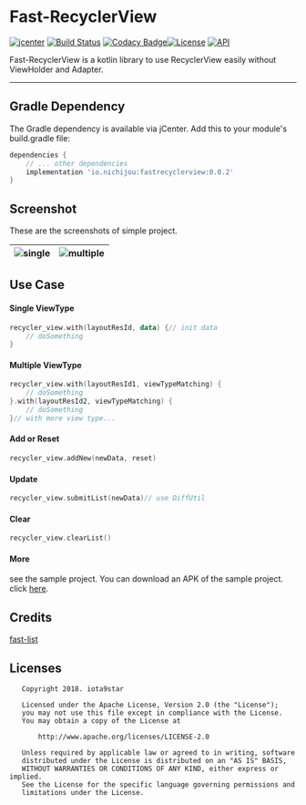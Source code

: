 # Fast-RecyclerView
[![jcenter](https://api.bintray.com/packages/iota9star/nichijou/fast-recyclerview/images/download.svg)](https://bintray.com/iota9star/nichijou/fast-recyclerview/_latestVersion) [![Build Status](https://travis-ci.org/iota9star/fast-recyclerview-android-kt.svg?branch=master)](https://travis-ci.org/iota9star/fast-recyclerview-android-kt) [![Codacy Badge](https://api.codacy.com/project/badge/Grade/8a916e4e09e04bea8bc7a3b439e673ed)](https://www.codacy.com/app/iota9star/fast-recyclerview-android-kt?utm_source=github.com&amp;utm_medium=referral&amp;utm_content=iota9star/fast-recyclerview-android-kt&amp;utm_campaign=Badge_Grade)[![License](https://img.shields.io/hexpm/l/plug.svg)](https://www.apache.org/licenses/LICENSE-2.0.html) [![API](https://img.shields.io/badge/API-16%2B-green.svg?style=flat)](https://android-arsenal.com/api?level=14)

Fast-RecyclerView is a kotlin library to use RecyclerView easily without ViewHolder and Adapter.

----

## Gradle Dependency
The Gradle dependency is available via jCenter. Add this to your module's build.gradle file:
``` gradle
dependencies {
    // ... other dependencies
    implementation 'io.nichijou:fastrecyclerview:0.0.2'
}
```

## Screenshot
These are the screenshots of simple project. 

| ![single](https://github.com/iota9star/fast-recyclerview-android-kt/blob/master/art/Screenshot_single.png "single") | ![multiple](https://github.com/iota9star/fast-recyclerview-android-kt/blob/master/art/Screenshot_multiple.png "multiple") |
| :------: | :------: |

## Use Case
#### Single ViewType
``` kotlin
recycler_view.with(layoutResId, data) {// init data
    // doSomething
}
```

#### Multiple ViewType
``` kotlin
recycler_view.with(layoutResId1, viewTypeMatching) {
    // doSomething
}.with(layoutResId2, viewTypeMatching) {
    // doSomething
}// with more view type...
```

#### Add or Reset
``` kotlin
recycler_view.addNew(newData, reset)
```
#### Update
``` kotlin
recycler_view.submitList(newData)// use DiffUtil
```
#### Clear
``` kotlin
recycler_view.clearList()
```

#### More
see the sample project. You can download an APK of the sample project. click [here](https://raw.githubusercontent.com/iota9star/fast-recyclerview-kt/master/art/simple.apk).

## Credits
[fast-list](https://github.com/dev-labs-bg/fast-list)

## Licenses
``` plain
   Copyright 2018. iota9star

   Licensed under the Apache License, Version 2.0 (the "License");
   you may not use this file except in compliance with the License.
   You may obtain a copy of the License at

       http://www.apache.org/licenses/LICENSE-2.0

   Unless required by applicable law or agreed to in writing, software
   distributed under the License is distributed on an "AS IS" BASIS,
   WITHOUT WARRANTIES OR CONDITIONS OF ANY KIND, either express or implied.
   See the License for the specific language governing permissions and
   limitations under the License.
```
